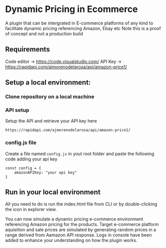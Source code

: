 # Dynamic Pricing in Ecommerce

A plugin that can be intergrated in E-commerce platforms of any kind to facilitate dynamic pricing referencing Amazon, Ebay etc
Note this is a proof of concept and not a production build

## Requirements
Code editor -> https://code.visualstudio.com/
API Key -> https://rapidapi.com/ajmorenodelarosa/api/amazon-price1/


## Setup a local environment:

### Clone repository on a local machine

### API setup
Setup the API and retrieve your API key here 
```
https://rapidapi.com/ajmorenodelarosa/api/amazon-price1/
```

### config.js file
Create a file named `config.js` in yout root folder and paste the following code adding your api key
```
const config = {
    amazonAPIKey: "your api key"
}
```

## Run in your local environment
All you need to do is run the index.html file from CLI or by double-clicking the icon in explorer view.

You can now simulate a dynamic pricing e-commerce environment referencing Amazon pricing for the products.
Target e-commerce platform aquisition and sale prices are simulated by generating random prices in a range derived from Aamazon API response.
Logs in console have been added to enhance your understanding on how the plugin works.



